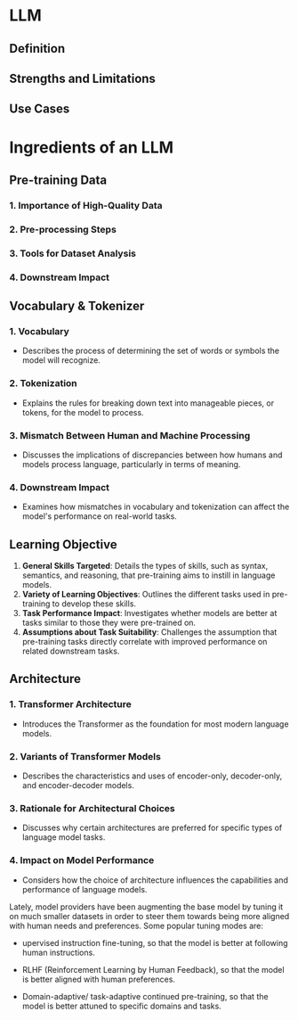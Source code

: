 

# LLM
## Definition
## Strengths and Limitations
## Use Cases
##

# Ingredients of an LLM
## Pre-training Data

### 1. **Importance of High-Quality Data**
   
### 2. **Pre-processing Steps**
   
### 3. **Tools for Dataset Analysis**
   
### 4. **Downstream Impact**


## Vocabulary & Tokenizer

### 1. **Vocabulary**
- Describes the process of determining the set of words or symbols the model will recognize.
### 2. **Tokenization**
- Explains the rules for breaking down text into manageable pieces, or tokens, for the model to process.
### 3. **Mismatch Between Human and Machine Processing**
- Discusses the implications of discrepancies between how humans and models process language, particularly in terms of meaning.
### 4. **Downstream Impact**
- Examines how mismatches in vocabulary and tokenization can affect the model's performance on real-world tasks.

## Learning Objective

  1. **General Skills Targeted**: Details the types of skills, such as syntax, semantics, and reasoning, that pre-training aims to instill in language models.
  2. **Variety of Learning Objectives**: Outlines the different tasks used in pre-training to develop these skills.
  3. **Task Performance Impact**: Investigates whether models are better at tasks similar to those they were pre-trained on.
  4. **Assumptions about Task Suitability**: Challenges the assumption that pre-training tasks directly correlate with improved performance on related downstream tasks.

## Architecture

### 1. **Transformer Architecture**
- Introduces the Transformer as the foundation for most modern language models.
### 2. **Variants of Transformer Models**
- Describes the characteristics and uses of encoder-only, decoder-only, and encoder-decoder models.
### 3. **Rationale for Architectural Choices**
- Discusses why certain architectures are preferred for specific types of language model tasks.
### 4. **Impact on Model Performance**
- Considers how the choice of architecture influences the capabilities and performance of language models.



Lately, model providers have been augmenting the base model by tuning it on much smaller datasets in order to steer them towards being more aligned with human needs and preferences. Some popular tuning modes are:

- upervised instruction fine-tuning, so that the model is better at following human instructions.

- RLHF (Reinforcement Learning by Human Feedback), so that the model is better aligned with human preferences.

- Domain-adaptive/ task-adaptive continued pre-training, so that the model is better attuned to specific domains and tasks.


